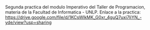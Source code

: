 Segunda practica del modulo Imperativo del Taller de Programacion, materia de la Facultad de Informatica - UNLP.
Enlace a la practica: https://drive.google.com/file/d/1KCsWlkMK_G0xr_4guQ7uxi7IiYN_-yde/view?usp=sharing
